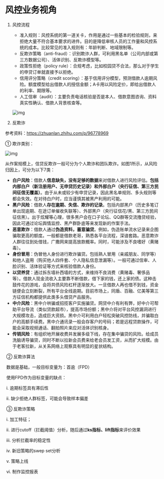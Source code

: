 # 风控业务视角

1. 风控流程

   - 准入规则：风控系统的第一道关卡，作用是通过一些基本的检验规则，来拒绝大量不符合基本要求的进件。目的是降低审核人员的工作量和风控系统的成本。比较常见的准入规则有：年龄判断、地域限制等。
   - 反欺诈策略（anti-fraud）：识别欺诈人群，可利用黑名单（公司内部或第三方数据公司）、活体识别、反欺诈模型等。
   - 政策性拒绝（policy rule）：合规考虑，比如校园贷不合法，那么对于学生的申贷订单就直接予以拒绝。
   - 信用评分策略（credit scoring）：基于信用评分模型，预测借款人逾期风险。额度模型给出借款人的授信金额；A卡用以风险定价，即给出借款人的利率、期限等。
   - 人工信审（audit）：主要负责电话核验是否是本人、借款意图咨询、资料真实性确认、借款人背景核查等。

   ![img](D:\桌面\风控\业务层面.assets\v2-b647b31109d9737efc6fed554a9bc4ea_720w.webp)

2. 反欺诈

参考资料：https://zhuanlan.zhihu.com/p/96778969

① 欺诈类别：

![img](D:\桌面\风控\业务层面.assets\v2-a82d48be2c9eb5dcea0bb07e32ee89aa_r.jpg)

从作案规模上，信贷反欺诈一般可分为个人欺诈和团队欺诈。如图1所示，从风险归因上，可分为以下7类：

* **白户风险**：借款人**信息缺失，没有足够的数据**来对借款人进行风险评估。**包括内部白户（新注册用户、无申贷历史记录）和外部白户（央行征信、第三方民间征信无覆盖）**。由于从未或较少有申贷记录，因此黑名单规则、多头规则等都会失效。在对待白户时，应当谨慎其被黑产利用的可能。
* **黑户风险**：借款人**存在逾期、失信、欺诈的记录**。包括内部黑户（历史多笔订单出现逾期、在途订单催收失联等）、外部黑户（央行征信花/黑、第三方民间征信黑）。出于炫耀等心理，很多黑户会在口子论坛、QQ群等交流撸贷经验，因此可通过论坛舆情监控、黑产群卧底等来发现新的作案手法。
* **恶意欺诈**：借款人通过**伪造资料，蓄意骗贷**。例如，伪造账单流水记录来企图骗取更高的额度。一般都是借款老哥，熟悉各平台流程，深谙套路。恶意欺诈人群往往到处借钱，广撒网来提高放款概率。同时，可能涉及不良嗜好（黄赌毒）。
* **身份冒用**：伪冒他人身份进行欺诈骗贷。包括熟人冒用（亲戚朋友、同学等）和他人盗用（购买他人四件套、个人隐私信息泄漏等）。一般可通过信审、人脸识别、活体验证等方式来核验借款人身份。
* **以贷养贷**：通过拆东墙补西墙的方式，来维持不良消费（黄赌毒、奢侈品等）。借款人现金流收入主要靠不断借款，借下家的钱，还上家的债。这种击鼓传花的游戏，会将共债风险杠杆逐渐放大。一旦借款人再也借不到钱，资金链便会立刻断裂，所有平台全线逾期。目前市场上，同盾、百融、亿美等第三方征信机构都提供此类多头借贷产品服务。
* **中介风险**：黑中介哄骗或招揽客户实施骗贷。网贷中介有利有弊，好中介可帮助平台导流（类似贷款超市），提高市场份额；黑中介将对平台风控漏洞进行大规模攻击，造成巨大资损。黑中介可利用白户轻松突破风控防线，并骗取白户的高额手续费。黑中介通讯录一般会存客户的号码；若是远程贷款操作，可能会采取视频通话、翻拍照片来应对活体识别核身。
* **传销风险**：有组织地开展收费并发展多级下线，存在集中骗贷的风险。给成员洗脑诱导骗贷，同时不断以拉新会员费来给老会员发工资，从而扩大规模。由于老客拉新，从关系网络上观察具有明显的星状结构。



​	② 反欺诈算法

​	数据是基础，一般目标变量为：首逾（FPD）

​	使用FPD作为目标变量的缺点：

​	i. 逾期标签具有滞后性

​	ii. 缺少拒绝人群标签，可能会导致样本偏差



​	③ 反欺诈策略

​	i. 加工特征；

​	ii. 进行cutoff（拦截阈值）分析，随后通过**ks指标、lift指标**来评价效果

​	iii. 分析拦截率的稳定性

​	iv. 新旧策略的swep set分析

​	v. 策略上线

​	vi. 制作监控报表